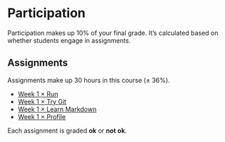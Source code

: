 # Participation

Participation makes up 10% of your final grade.  It’s calculated based on
whether students engage in assignments.

## Assignments

Assignments make up 30 hours in this course (± 36%).

*   [Week 1 × Run](week-1.md#run)
*   [Week 1 × Try Git](week-1.md#try-git)
*   [Week 1 × Learn Markdown](week-1.md#learn-markdown)
*   [Week 1 × Profile](week-1.md#profile)

<!--
TODO: Fill out assignments.
-->

Each assignment is graded **ok** or **not ok**.
